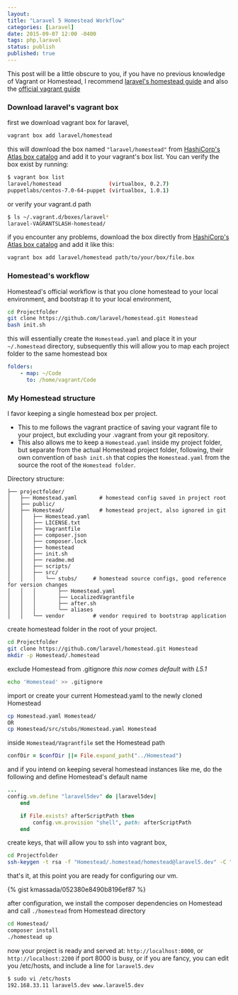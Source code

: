 ```yaml
---
layout:
title: "Laravel 5 Homestead Workflow"
categories: [Laravel]
date: 2015-09-07 12:00 -0400
tags: php,laravel
status: publish
published: true
---
```


This post will be a little obscure to you, if you have no previous knowledge of Vagrant or Homestead, I recommend [laravel's homestead guide](http://laravel.com/docs/master/homestead) and also the [official vagrant guide](https://docs.vagrantup.com/v2/)

### Download laravel's vagrant box
first we download vagrant box for laravel,

~~~ bash
vagrant box add laravel/homestead
~~~

this will download the box named `"laravel/homestead"` from [HashiCorp's Atlas box catalog](https://atlas.hashicorp.com/boxes/search) and add it to your vagrant's box list.
You can verify the box exist by running:

~~~ bash
$ vagrant box list
laravel/homestead               (virtualbox, 0.2.7)
puppetlabs/centos-7.0-64-puppet (virtualbox, 1.0.1)
~~~

or verify your vagrant.d path

~~~ bash
$ ls ~/.vagrant.d/boxes/laravel*
laravel-VAGRANTSLASH-homestead/   
~~~

if you encounter any problems, download the box directly from [HashiCorp's Atlas box catalog](https://atlas.hashicorp.com/boxes/search) and add it like this:

~~~ bash
vagrant box add laravel/homestead path/to/your/box/file.box
~~~

### Homestead's workflow
Homestead's official workflow is that you clone homestead to your local environment, and bootstrap it to your local environment,  

~~~ bash
cd Projectfolder
git clone https://github.com/laravel/homestead.git Homestead
bash init.sh
~~~
this will essentially create the `Homestead.yaml` and place it in your `~/.homestead` directory, subsequently this will allow you to map each project folder to the same homestead box

~~~ yaml
folders:
    - map: ~/Code
      to: /home/vagrant/Code
~~~

### My Homestead structure
I favor keeping a single homestead box per project.

- This to me follows the vagrant practice of saving your vagrant file to your project, but excluding your .vagrant from your git repository.
- This also allows me to keep a `Homestead.yaml` inside my project folder, but separate from the actual Homestead project folder, following, their own convention of `bash init.sh` that copies the `Homestead.yaml` from the source the root of the `Homestead folder`.

Directory structure:

~~~
├── projectfolder/
│   ├── Homestead.yaml       # homestead config saved in project root
│   ├── public/
│   ├── Homestead/           # homestead project, also ignored in git
│   │   ├── Homestead.yaml
│   │   ├── LICENSE.txt
│   │   ├── Vagrantfile
│   │   ├── composer.json
│   │   ├── composer.lock
│   │   ├── homestead
│   │   ├── init.sh
│   │   ├── readme.md
│   │   ├── scripts/
│   │   ├── src/
│   │   │   └── stubs/     # homestead source configs, good reference for version changes
│   │   │       ├── Homestead.yaml
│   │   │       ├── LocalizedVagrantfile
│   │   │       ├── after.sh
│   │   │       └── aliases
│   │   └── vendor         # vendor required to bootstrap application
~~~
create homestead folder in the root of your project.

~~~ bash
cd Projectfolder
git clone https://github.com/laravel/homestead.git Homestead
mkdir -p Homestead/.homestead
~~~

exclude Homestead from .gitignore *this now comes default with L5.1*

~~~ bash
echo 'Homestead' >> .gitignore
~~~

import or create your current Homestead.yaml to the newly cloned Homestead

~~~ bash
cp Homestead.yaml Homestead/
OR
cp Homestead/src/stubs/Homestead.yaml Homestead
~~~

inside `Homestead/Vagrantfile` set the Homestead path

~~~ ruby
confDir = $confDir ||= File.expand_path("../Homestead")
~~~

and if you intend on keeping several homestead instances like me, do the following and define Homestead's default name

~~~ ruby
...
config.vm.define "laravel5dev" do |laravel5dev|
    end

    if File.exists? afterScriptPath then
        config.vm.provision "shell", path: afterScriptPath
    end
~~~

create keys, that will allow you to ssh into vagrant box,

~~~ bash
cd Projectfolder
ssh-keygen -t rsa -f "Homestead/.homestead/homestead@laravel5.dev" -C "homestead@laravel5.dev"
~~~

that's it, at this point you are ready for configuring our vm.

{% gist kmassada/052380e8490b8196ef87 %}

after configuration, we install the composer dependencies on Homestead and call `./homestead` from Homestead directory

~~~ bash
cd Homestead/
composer install
./homestead up
~~~

now your project is ready and served at: `http://localhost:8000`, or `http://localhost:2200` if port 8000 is busy, or if you are fancy, you can edit you /etc/hosts, and include a line for `laravel5.dev`

~~~ bash
$ sudo vi /etc/hosts
192.168.33.11 laravel5.dev www.laravel5.dev
~~~
